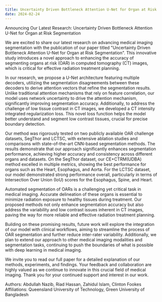 ```yaml
---
title: Uncertainty Driven Bottleneck Attention U-Net for Organ at Risk Segmentation
date: 2024-02-24
---
```


Announcing Our Latest Research: Uncertainty Driven Bottleneck Attention U-Net for Organ at Risk Segmentation

<!--more-->

We are excited to share our latest research on advancing medical imaging segmentation with the publication of our paper titled "Uncertainty Driven Bottleneck Attention U-Net for Organ at Risk Segmentation". This innovative study introduces a novel approach to enhancing the accuracy of segmenting organs at risk (OAR) in computed tomography (CT) images, which is critical for effective radiation treatment planning.

In our research, we propose a U-Net architecture featuring multiple decoders, utilizing the segmentation disagreements between these decoders to derive attention vectors that refine the segmentation results. Unlike traditional attention mechanisms that rely on feature correlation, our model uses network uncertainty to drive the attention mechanism, significantly improving segmentation accuracy. Additionally, to address the challenge of low tissue contrast in CT images, we developed a CT intensity integrated regularization loss. This novel loss function helps the model better understand and segment low contrast tissues, crucial for precise boundary detection.

Our method was rigorously tested on two publicly available OAR challenge datasets, SegThor and LCTSC, with extensive ablation studies and comparisons with state-of-the-art CNN-based segmentation methods. The results demonstrate that our approach significantly enhances segmentation performance, achieving higher accuracy and consistency across different organs and datasets. On the SegThor dataset, our CE+CTRM(UDBA) method excelled in multiple metrics, showing the best performance for organs such as the Heart, Esophagus, and Aorta. For the LCTSC dataset, our model demonstrated strong performance overall, particularly in terms of Intersection Over Union (IoU) scores for the Esophagus, Spine, and Heart.

Automated segmentation of OARs is a challenging yet critical task in medical imaging. Accurate delineation of these organs is essential to minimize radiation exposure to healthy tissues during treatment. Our proposed methods not only enhance segmentation accuracy but also address the variability and low contrast issues inherent in CT images, paving the way for more reliable and effective radiation treatment planning.

Building on these promising results, future work will explore the integration of our model with clinical workflows, aiming to streamline the process of OAR segmentation and further reduce inter-rater variability. Additionally, we plan to extend our approach to other medical imaging modalities and segmentation tasks, continuing to push the boundaries of what is possible with deep learning in medical imaging.

We invite you to read our full paper for a detailed explanation of our methods, experiments, and findings. Your feedback and collaboration are highly valued as we continue to innovate in this crucial field of medical imaging.
Thank you for your continued support and interest in our work.

Authors: Abdullah Nazib, Riad Hassan, Zahidul Islam, Clinton Fookes
Affiliations: Queensland University of Technology, Green University of Bangladesh
